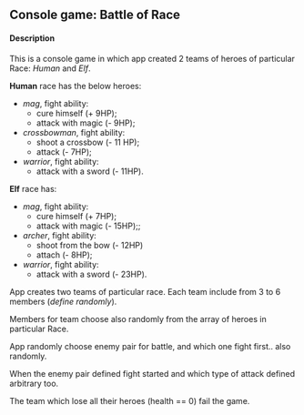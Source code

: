 ## Console game: Battle of Race

#### Description
This is a console game in which app created 2 teams of heroes of particular Race: 
_Human_ and _Elf_.

**Human** race has the below heroes:
- _mag_, fight ability: 
    - cure himself (+ 9HP);
    - attack with magic (- 9HP);
- _crossbowman_, fight ability:
    - shoot a crossbow (- 11 HP);
    - attack (- 7HP);
- _warrior_, fight ability:
    - attack with a sword (- 11HP).

**Elf** race has:
- _mag_, fight ability: 
    - cure himself (+ 7HP);
    - attack with magic (- 15HP);;
- _archer_, fight ability:
    - shoot from the bow (- 12HP)
    - attach (- 8HP);
- _warrior_, fight ability:
    - attack with a sword (- 23HP).

App creates two teams of particular race. Each team include from 3 to 6 members 
(_define randomly_).

Members for team choose also randomly from the array of heroes in particular Race.

App randomly choose enemy pair for battle, and which one fight first.. also randomly.

When the enemy pair defined fight started and which type of attack defined arbitrary too.

The team which lose all their heroes (health == 0) fail the game.